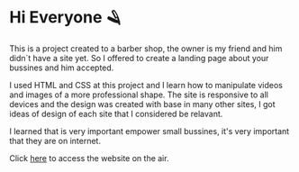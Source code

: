 <h1>Hi Everyone 🪒</h1>

<p>This is a project created to a barber shop, the owner is my friend and him didn´t have a site yet. So I offered to create a landing page about your bussines and him accepted.</p>
<p>I used HTML and CSS at this project and I learn how to manipulate videos and images of a more professional shape. The site is responsive to all devices and the design was created with base in many other sites, I got ideas of design of each site that I considered be relavant.</p>
<p>I learned that is very important empower small bussines, it's very important that they are on internet.</p>
<p>Click <a href="https://bluebarbearia.shop/" target="_blank">here</a> to access the website on the air.</p>


